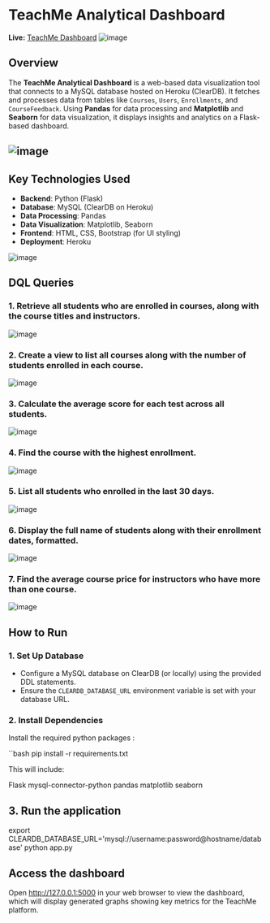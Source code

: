# **TeachMe Analytical Dashboard**

**Live:** [TeachMe Dashboard](https://teachmestats.netlify.app/)
![image](https://github.com/user-attachments/assets/b2be0497-39ee-42a1-89a6-ae043e9729b1)


## **Overview**
The **TeachMe Analytical Dashboard** is a web-based data visualization tool that connects to a MySQL database hosted on Heroku (ClearDB). It fetches and processes data from tables like `Courses`, `Users`, `Enrollments`, and `CourseFeedback`. Using **Pandas** for data processing and **Matplotlib** and **Seaborn** for data visualization, it displays insights and analytics on a Flask-based dashboard.

## ![image](https://github.com/user-attachments/assets/89d4e72b-5d44-43d6-b96c-475ec02dce10)


## **Key Technologies Used**
- **Backend**: Python (Flask)
- **Database**: MySQL (ClearDB on Heroku)
- **Data Processing**: Pandas
- **Data Visualization**: Matplotlib, Seaborn
- **Frontend**: HTML, CSS, Bootstrap (for UI styling)
- **Deployment**: Heroku

![image](https://github.com/user-attachments/assets/fae35539-1e89-482d-b008-859f967b0b19)

## DQL Queries
### 1. Retrieve all students who are enrolled in courses, along with the course titles and instructors.
![image](https://github.com/user-attachments/assets/deeef541-7e33-4614-8888-df9c83d4d7e2)


### 2. Create a view to list all courses along with the number of students enrolled in each course.
![image](https://github.com/user-attachments/assets/8e690441-cad2-4b07-8417-8a272453d46c)

### 3. Calculate the average score for each test across all students.
![image](https://github.com/user-attachments/assets/39c0f1f1-d9bc-4760-bf80-770dee5634f4)

### 4. Find the course with the highest enrollment.
![image](https://github.com/user-attachments/assets/02a4be57-1ef0-44f0-95b5-55e9068eba87)

### 5. List all students who enrolled in the last 30 days.
![image](https://github.com/user-attachments/assets/eef4429e-c5a1-454e-a9da-cf065b9231b0)

### 6. Display the full name of students along with their enrollment dates, formatted.
![image](https://github.com/user-attachments/assets/2532d440-4e51-42a7-b246-1cf934320c11)

### 7. Find the average course price for instructors who have more than one course.
![image](https://github.com/user-attachments/assets/48ca9073-ecb5-4cef-ac1c-4cc42001ef04)




## **How to Run**

### **1. Set Up Database**
- Configure a MySQL database on ClearDB (or locally) using the provided DDL statements.
- Ensure the `CLEARDB_DATABASE_URL` environment variable is set with your database URL.

### **2. Install Dependencies**
Install the required python packages :

``bash
pip install -r requirements.txt

This will include:

Flask
mysql-connector-python
pandas
matplotlib
seaborn

## **3. Run the application**
export CLEARDB_DATABASE_URL='mysql://username:password@hostname/database'
python app.py

## **Access the dashboard**
Open http://127.0.0.1:5000 in your web browser to view the dashboard, which will display generated graphs showing key metrics for the TeachMe platform.

